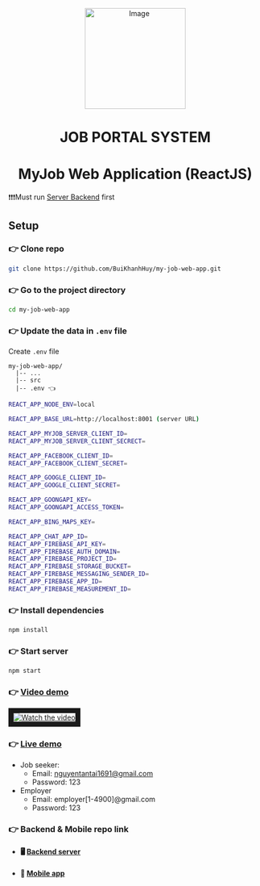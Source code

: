 <p align="center">
 
 <img src="https://github.com/BuiKhanhHuy/my-job-web-app/assets/69914972/3252a6c3-4ec7-46cd-8265-e1d42ade58ea" width="200"  alt="Image" />
 
</p>
<h1 align="center">JOB PORTAL SYSTEM</h1>
<h1 align="center">MyJob Web Application (ReactJS)</h1>

❗❗❗Must run [Server Backend](https://github.com/BuiKhanhHuy/myjob_api) first

## Setup

### 👉 Clone repo

```bash
git clone https://github.com/BuiKhanhHuy/my-job-web-app.git
```

### 👉 Go to the project directory

```bash
cd my-job-web-app
```

### 👉 Update the data in `.env` file 
Create `.env` file  
```plaintext
my-job-web-app/
  |-- ...
  |-- src
  |-- .env 👈
```

```bash
REACT_APP_NODE_ENV=local

REACT_APP_BASE_URL=http://localhost:8001 (server URL)

REACT_APP_MYJOB_SERVER_CLIENT_ID=
REACT_APP_MYJOB_SERVER_CLIENT_SECRECT=

REACT_APP_FACEBOOK_CLIENT_ID=
REACT_APP_FACEBOOK_CLIENT_SECRET=

REACT_APP_GOOGLE_CLIENT_ID=
REACT_APP_GOOGLE_CLIENT_SECRET=

REACT_APP_GOONGAPI_KEY=
REACT_APP_GOONGAPI_ACCESS_TOKEN=

REACT_APP_BING_MAPS_KEY=

REACT_APP_CHAT_APP_ID=
REACT_APP_FIREBASE_API_KEY=
REACT_APP_FIREBASE_AUTH_DOMAIN=
REACT_APP_FIREBASE_PROJECT_ID=
REACT_APP_FIREBASE_STORAGE_BUCKET=
REACT_APP_FIREBASE_MESSAGING_SENDER_ID=
REACT_APP_FIREBASE_APP_ID=
REACT_APP_FIREBASE_MEASUREMENT_ID=
```

### 👉 Install dependencies

```bash
npm install
```

### 👉 Start server

```bash
npm start
```

### 👉 [Video demo](https://www.youtube.com/watch?v=4vq1rl6vj5c)

<a href="https://www.youtube.com/watch?v=4vq1rl6vj5c" target="_blank">
 <img src="https://github.com/BuiKhanhHuy/my-job-web-app/assets/69914972/6ed3db35-f195-4295-b152-a861fa30b3d7" alt="Watch the video" border="10" />
</a>

### 👉 [Live demo](https://bkhuy-myjob.netlify.app/)

- Job seeker:
  - Email: nguyentantai1691@gmail.com
  - Password: 123
- Employer
  - Email: employer[1-4900]@gmail.com
  - Password: 123

### 👉 Backend & Mobile repo link

- #### 🖥️ [Backend server](https://github.com/BuiKhanhHuy/myjob_api)
- #### 📱 [Mobile app](https://github.com/BuiKhanhHuy/MyJobApp)
